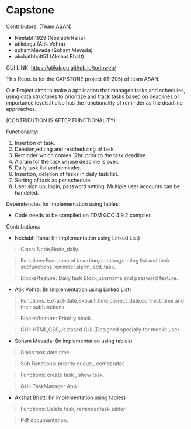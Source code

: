 # Capstone

Contributors:
(Team ASAN)
* Neelabh1929 (Neelabh Rana)
* atikdagu (Atik Vohra)
* sohamMevada (Soham Mevada)
* akshatbhatt51 (Akshat Bhatt)


GUI LINK:  https://atikdagu.github.io/todoweb/

This Repo. is for the CAPSTONE project (IT-205) of team ASAN.

Our Project aims to make a application that manages tasks and schedules, using data structures to
prioritize and track tasks based on deadlines or importance levels.It also has the functionality of reminder as the deadline approaches.


(CONTRIBUTION IS AFTER FUNCTIONALITY)

Functionality:

1. Insertion of task. 
2. Deletion,editing and rescheduling of task.
3. Reminder which comes 12hr. prior to the task deadline.
4. Alaram for the task whose deadline is over.
5. Daily task list and reminder.
6. Insertion, deletion of tasks in daily task list.
7. Sorting of task as per schedule.
8. User sign up, login, password setting. Multiple user accounts can be handeled. 

Dependencies for Implementation using tables:
* Code needs to be compiled on TDM GCC 4.9.2 compiler.

Contributions:

* Neelabh Rana:
(In Implementation using Linked List)
>Class: Node,Node_daily.

>Functions:Functions of insertion,deletion,printing list and their subfunctions,reminder,alarm,
 edit_task.

>Blocks/feature: Daily task Block,username and password feature.

* Atik Vohra:
(In Implementation using Linked List)
>Functions: Extract-date,Extract_time,correct_date,corrrect_time and their subfunctions.

>Blocks/feature: Priority block.

>GUI: HTML,CSS,Js based GUI.(Designed specially for mobile use)

* Soham Mevada:
(In implementation using tables)
>Class:task,date,time.

>Sub Functions: priority queue , comparator.

>Functions: create task , show task.

>GUI: TaskManager App.

* Akshat Bhatt:
(In implementation using tables)
>Functions: Delete task, reminder,task adder.

>Pdf documentation.

